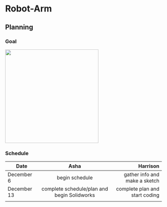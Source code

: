 # Robot-Arm
## Planning
### Goal
<img src="https://upload.wikimedia.org/wikipedia/commons/5/5b/SCARA_right.gif" width="300" height="300" />

### Schedule
| Date          | Asha          | Harrison      |
| ------------- |:-------------:| -------------:|
| December 6    | begin schedule | gather info and make a sketch     |
| December 13   | complete schedule/plan and begin Solidworks  |complete plan and start coding  |
|  |    |           |
